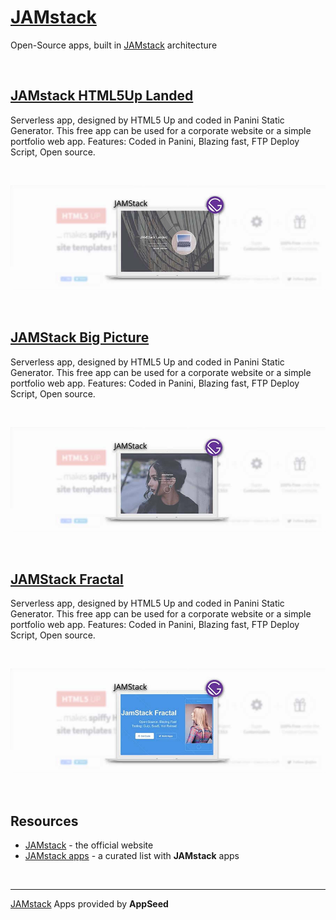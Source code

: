# [JAMstack](https://jamstack.appseed.us/) 

Open-Source apps, built in [JAMstack](https://jamstack.org/) architecture

<br />

## [JAMstack HTML5Up Landed](https://appseed.us/apps/jamstack/html5up-landed)

Serverless app, designed by HTML5 Up and coded in Panini Static Generator. This free app can be used for a corporate website or a simple portfolio web app. Features: Coded in Panini, Blazing fast, FTP Deploy Script, Open source.

<br />

![JAMstack Landed - App banner](https://github.com/app-generator/static/blob/master/products/html5up-landed.jpg?raw=true)

<br />

## [JAMStack Big Picture](https://appseed.us/apps/jamstack/html5up-big-picture)

Serverless app, designed by HTML5 Up and coded in Panini Static Generator. This free app can be used for a corporate website or a simple portfolio web app. Features: Coded in Panini, Blazing fast, FTP Deploy Script, Open source. 

<br />

![JAMstack BigPicture - App banner.](https://github.com/app-generator/static/blob/master/products/html5up-bigpicture.jpg?raw=true)

<br />

## [JAMStack Fractal](https://appseed.us/apps/jamstack/html5up-fractal)

Serverless app, designed by HTML5 Up and coded in Panini Static Generator. This free app can be used for a corporate website or a simple portfolio web app. Features: Coded in Panini, Blazing fast, FTP Deploy Script, Open source.

<br />

![JAMstack Fractal - App banner.](https://github.com/app-generator/static/blob/master/products/html5up-fractal.jpg?raw=true)

<br />


## Resources

 - [JAMstack](https://jamstack.org/) - the official website
 - [JAMstack apps](https://appseed.us/apps/jamstack) - a curated list with **JAMstack** apps
 
<br />

---
 
[JAMstack](https://jamstack.appseed.us/) Apps provided by **AppSeed**
